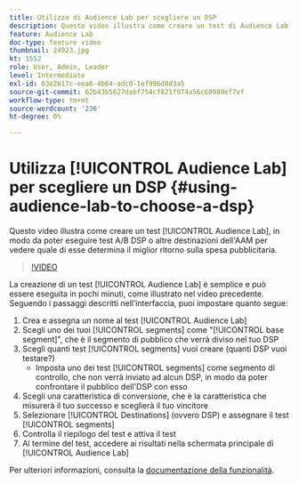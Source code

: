 ```yaml
---
title: Utilizzo di Audience Lab per scegliere un DSP
description: Questo video illustra come creare un test di Audience Lab, in modo da poter sottoporre a test A/B l’DSP o altre destinazioni dell’AAM per vedere quale di queste destinazioni genera il miglior ritorno sulla spesa pubblicitaria.
feature: Audience Lab
doc-type: feature video
thumbnail: 24923.jpg
kt: 1552
role: User, Admin, Leader
level: Intermediate
exl-id: 03e2617c-eea6-4b64-adc0-1ef996d8d3a5
source-git-commit: 62b43b5627dabf754cf821f974a56c60989ef7ef
workflow-type: tm+mt
source-wordcount: '236'
ht-degree: 0%

---
```


# Utilizza [!UICONTROL Audience Lab] per scegliere un DSP {#using-audience-lab-to-choose-a-dsp}

Questo video illustra come creare un test [!UICONTROL Audience Lab], in modo da poter eseguire test A/B DSP o altre destinazioni dell&#39;AAM per vedere quale di esse determina il miglior ritorno sulla spesa pubblicitaria.

>[!VIDEO](https://video.tv.adobe.com/v/329876/?quality=12&captions=ita)

La creazione di un test [!UICONTROL Audience Lab] è semplice e può essere eseguita in pochi minuti, come illustrato nel video precedente. Seguendo i passaggi descritti nell’interfaccia, puoi impostare quanto segue:

1. Crea e assegna un nome al test [!UICONTROL Audience Lab]
1. Scegli uno dei tuoi [!UICONTROL segments] come &quot;[!UICONTROL base segment]&quot;, che è il segmento di pubblico che verrà diviso nel tuo DSP
1. Scegli quanti test [!UICONTROL segments] vuoi creare (quanti DSP vuoi testare?)
   * Imposta uno dei test [!UICONTROL segments] come segmento di controllo, che non verrà inviato ad alcun DSP, in modo da poter confrontare il pubblico dell&#39;DSP con esso
1. Scegli una caratteristica di conversione, che è la caratteristica che misurerà il tuo successo e sceglierà il tuo vincitore
1. Selezionare [!UICONTROL Destinations] (ovvero DSP) e assegnare il test [!UICONTROL segments]
1. Controlla il riepilogo del test e attiva il test
1. Al termine del test, accedere ai risultati nella schermata principale di [!UICONTROL Audience Lab]

Per ulteriori informazioni, consulta la [documentazione della funzionalità](https://experienceleague.adobe.com/docs/audience-manager/user-guide/features/audience-lab/audience-lab.html?lang=it).
